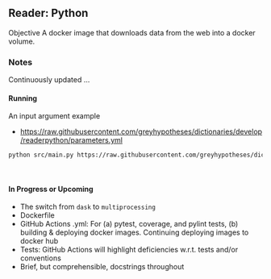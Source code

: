 ## Reader: Python

Objective
A docker image that downloads data from the web into a docker volume.  


### Notes

Continuously updated ...

#### Running
An input argument example
* https://raw.githubusercontent.com/greyhypotheses/dictionaries/develop/readerpython/parameters.yml

````bash
python src/main.py https://raw.githubusercontent.com/greyhypotheses/dictionaries/develop/readerpython/parameters.yml
````

<br>

#### In Progress or Upcoming

* The switch from `dask` to `multiprocessing`
* Dockerfile
* GitHub Actions .yml: For (a) pytest, coverage, and pylint tests, (b) building & deploying docker images.  Continuing deploying images to docker hub
* Tests: GitHub Actions will highlight deficiencies w.r.t. tests and/or conventions
* Brief, but comprehensible, docstrings throughout


